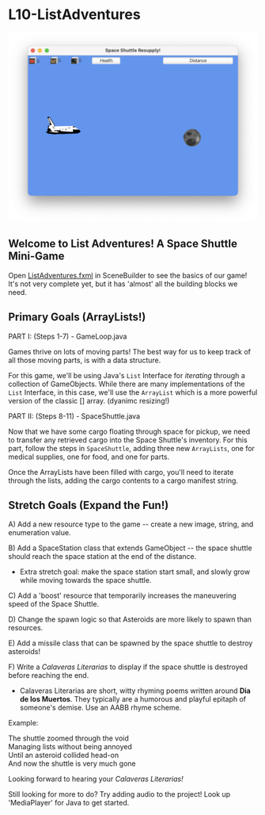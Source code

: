 # L10-ListAdventures

![ScreenCap.png](src/main/resources/images/ScreenCap.png)

## Welcome to List Adventures! A Space Shuttle Mini-Game

Open [ListAdventures.fxml](src/main/resources/edu/miracosta/cs112/ListAdventures/ListAdventures.fxml) in SceneBuilder to see the basics of our game! It's not very complete yet, but it has 'almost' all the building blocks we need.

## Primary Goals (ArrayLists!)

PART I: (Steps 1-7) - GameLoop.java

Games thrive on lots of moving parts! The best way for us to keep track of all those moving parts, is with a data structure.

For this game, we'll be using Java's `List` Interface for _iterating_ through a collection of GameObjects. While there are many implementations of the `List` Interface, in this case, we'll use the `ArrayList` which is a more powerful version of the classic [] array. (dyanimc resizing!)

PART II: (Steps 8-11) - SpaceShuttle.java

Now that we have some cargo floating through space for pickup, we need to transfer any retrieved cargo into the Space Shuttle's inventory. For this part, follow the steps in `SpaceShuttle`, adding three new `ArrayLists`, one for medical supplies, one for food, and one for parts.

Once the ArrayLists have been filled with cargo, you'll need to iterate through the lists, adding the cargo contents to a cargo manifest string.

## Stretch Goals (Expand the Fun!)

A) Add a new resource type to the game -- create a new image, string, and enumeration value.

B) Add a SpaceStation class that extends GameObject -- the space shuttle should reach the space station at the end of the distance.
- Extra stretch goal: make the space station start small, and slowly grow while moving towards the space shuttle.

C) Add a 'boost' resource that temporarily increases the maneuvering speed of the Space Shuttle.

D) Change the spawn logic so that Asteroids are more likely to spawn than resources.

E) Add a missile class that can be spawned by the space shuttle to destroy asteroids!

F) Write a _Calaveras Literarias_ to display if the space shuttle is destroyed before reaching the end.
- Calaveras Literarias are short, witty rhyming poems written around **Dia de los Muertos**. They typically are a humorous and playful epitaph of someone's demise. Use an AABB rhyme scheme.
  
Example:

The shuttle zoomed through the void<br>
Managing lists without being annoyed<br>
Until an asteroid collided head-on<br>
And now the shuttle is very much gone

Looking forward to hearing your _Calaveras Literarias!_

Still looking for more to do? Try adding audio to the project! Look up 'MediaPlayer' for Java to get started.